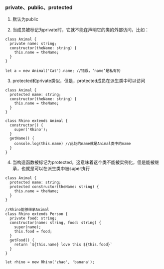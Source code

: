 ### private、public、protected

1. 默认为public

2. 当成员被标记为private时，它就不能在声明它的类的外部访问，比如：

```
class Animal {
  private name: string;
  constructor(theName: string) {
    this.name = theName;
  }
}

let a = new Animal('Cat').name; //错误，‘name’是私有的
```

3. protected和private类似，但是，protected成员在派生类中可以访问

```
class Animal {
  protected name: string;
  constructor(theName: string) {
    this.name = theName;
  }
}

class Rhino extends Animal {
  constructor() {
    super('Rhino');
  }         
  getName() {
    console.log(this.name) //此处的name就是Animal类中的name
  }
} 
```

4. 当构造函数被标记为protected。这意味着这个类不能被实例化，但是能被继承，也就是可以在派生类中被super执行

```
class Animal {
  protected name: string;
  protected constructor(theName: string) {
    this.name = theName;
  }
}

//Rhino能够继承Animal
class Rhino extends Person {
  private food: string;
  constructor(name: string, food: string) {
    super(name);
    this.food = food;
  }
  getFood() {
    return `${this.name} love this ${this.food}`
  }
}

let rhino = new Rhino('zhao', 'banana');
```